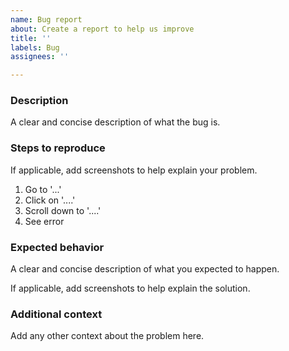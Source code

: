 ```yaml
---
name: Bug report
about: Create a report to help us improve
title: ''
labels: Bug
assignees: ''

---
```


### Description

A clear and concise description of what the bug is.

### Steps to reproduce

If applicable, add screenshots to help explain your problem.

1. Go to '...'
2. Click on '....'
3. Scroll down to '....'
4. See error

### Expected behavior

A clear and concise description of what you expected to happen.

If applicable, add screenshots to help explain the solution.

### Additional context

Add any other context about the problem here.
